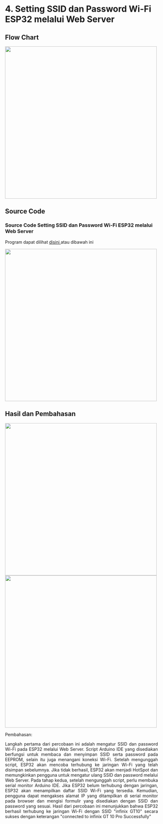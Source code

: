# 4. Setting SSID dan Password Wi-Fi ESP32 melalui Web Server

## Flow Chart

<img src="https://github.com/claraanggreini/sistem-embedded/assets/150989360/6ac11528-263c-4209-ac74-5e1cb9fc3509" width="500">

## Source Code
### Source Code Setting SSID dan Password Wi-Fi ESP32 melalui Web Server

Program dapat dilihat <a href="https://github.com/claraanggreini/sistem-embedded/blob/master/JOB%204/JOB%204A/JOB4_A/JOB4_A.ino"> disini </a> atau dibawah ini

<img src="https://github.com/claraanggreini/sistem-embedded/assets/150989360/97c137aa-6da6-456d-96c6-b2bc1fea5b69" width="500">


## Hasil dan Pembahasan
<img src="https://github.com/claraanggreini/sistem-embedded/assets/150989360/4d627f1c-bdcd-420a-9a5d-1b86a91cbb15" width="500">

<img src="https://github.com/claraanggreini/sistem-embedded/assets/150989360/a1d84a90-e48e-4361-9f82-09f4a91edd9d" width="500">

Pembahasan:<br> 

<p align="justify">Langkah pertama dari percobaan ini adalah mengatur SSID dan password Wi-Fi pada ESP32 melalui Web Server. Script Arduino IDE yang disediakan berfungsi untuk membaca dan menyimpan SSID serta password pada EEPROM, selain itu juga menangani koneksi Wi-Fi. Setelah mengunggah script, ESP32 akan mencoba terhubung ke jaringan Wi-Fi yang telah disimpan sebelumnya. Jika tidak berhasil, ESP32 akan menjadi HotSpot dan memungkinkan pengguna untuk mengatur ulang SSID dan password melalui Web Server. Pada tahap kedua, setelah mengunggah script, perlu membuka serial monitor Arduino IDE. Jika ESP32 belum terhubung dengan jaringan, ESP32 akan menampilkan daftar SSID Wi-Fi yang tersedia. Kemudian, pengguna dapat mengakses alamat IP yang ditampilkan di serial monitor pada browser dan mengisi formulir yang disediakan dengan SSID dan password yang sesuai. Hasil dari percobaan ini menunjukkan bahwa ESP32 berhasil terhubung ke jaringan Wi-Fi dengan SSID "infinix GT10" secara sukses dengan keterangan "connected to infinix GT 10 Pro Successfully" <br>
